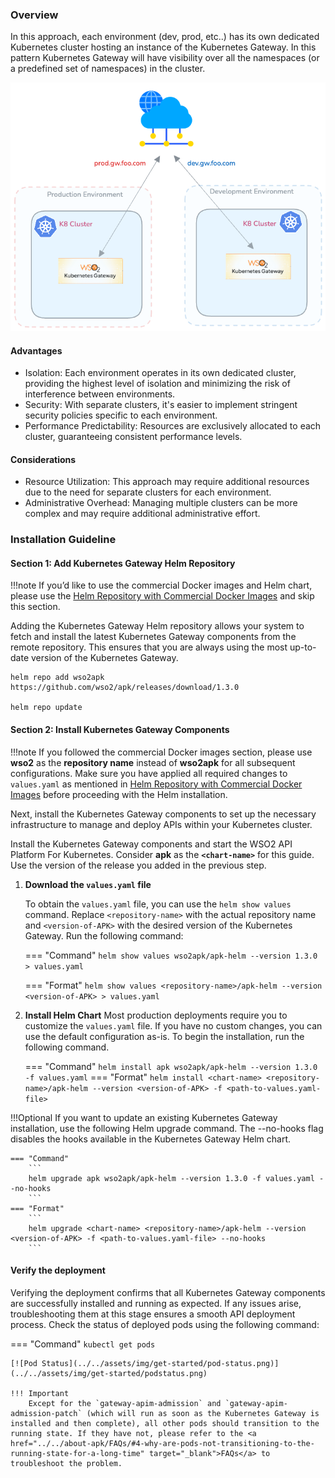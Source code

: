 ### Overview

In this approach, each environment (dev, prod, etc..) has its own dedicated Kubernetes cluster hosting an instance of the Kubernetes Gateway. In this pattern Kubernetes Gateway will have visibility over all the namespaces (or a predefined set of namespaces) in the cluster.


[![dataplane-per-k8-cluster](../../assets/img/deployment-patterns/cluster-dp.png)](../../assets/img/deployment-patterns/APK_Dataplane_per_Cluster.png)

#### Advantages

* Isolation: Each environment operates in its own dedicated cluster, providing the highest level of isolation and minimizing the risk of interference between environments.
* Security: With separate clusters, it's easier to implement stringent security policies specific to each environment.
* Performance Predictability: Resources are exclusively allocated to each cluster, guaranteeing consistent performance levels.

#### Considerations

* Resource Utilization: This approach may require additional resources due to the need for separate clusters for each environment.
* Administrative Overhead: Managing multiple clusters can be more complex and may require additional administrative effort.


### Installation Guideline

#### Section 1: Add Kubernetes Gateway Helm Repository

!!!note
    If you’d like to use the commercial Docker images and Helm chart, please use the <a href="../../enterprise-apk-install" target="_blank">Helm Repository with Commercial Docker Images</a> and skip this section.

Adding the Kubernetes Gateway Helm repository allows your system to fetch and install the latest Kubernetes Gateway components from the remote repository. This ensures that you are always using the most up-to-date version of the Kubernetes Gateway.

```console
helm repo add wso2apk https://github.com/wso2/apk/releases/download/1.3.0

helm repo update
```

#### Section 2: Install Kubernetes Gateway Components

!!!note
    If you followed the commercial Docker images section, please use **wso2** as the **repository name** instead of **wso2apk** for all subsequent configurations.
    Make sure you have applied all required changes to `values.yaml` as mentioned in <a href="../../enterprise-apk-install" target="_blank">Helm Repository with Commercial Docker Images</a> before proceeding with the Helm installation.

Next, install the Kubernetes Gateway components to set up the necessary infrastructure to manage and deploy APIs within your Kubernetes cluster.

Install the Kubernetes Gateway components and start the WSO2 API Platform For Kubernetes. Consider **apk** as the **`<chart-name>`** for this guide.
Use the version of the release you added in the previous step.

1. **Download the `values.yaml` file**

    To obtain the `values.yaml` file, you can use the `helm show values` command. Replace `<repository-name>` with the actual repository name and `<version-of-APK>` with the desired version of the Kubernetes Gateway. Run the following command:

    === "Command"
        ```
        helm show values wso2apk/apk-helm --version 1.3.0  > values.yaml
        ```

    === "Format"
        ```
        helm show values <repository-name>/apk-helm --version <version-of-APK> > values.yaml
        ```

 

2. **Install Helm Chart** 
    Most production deployments require you to customize the `values.yaml` file. If you have no custom changes, you can use the default configuration as-is.
    To begin the installation, run the following command. 

    === "Command"
        ```
        helm install apk wso2apk/apk-helm --version 1.3.0 -f values.yaml
        ```
    === "Format"
        ```
        helm install <chart-name> <repository-name>/apk-helm --version <version-of-APK> -f <path-to-values.yaml-file> 
        ```

!!!Optional
    If you want to update an existing Kubernetes Gateway installation, use the following Helm upgrade command. The --no-hooks flag disables the hooks available in the Kubernetes Gateway Helm chart.

    === "Command"
        ```
        helm upgrade apk wso2apk/apk-helm --version 1.3.0 -f values.yaml --no-hooks
        ```
    === "Format"
        ```
        helm upgrade <chart-name> <repository-name>/apk-helm --version <version-of-APK> -f <path-to-values.yaml-file> --no-hooks
        ```

#### Verify the deployment

Verifying the deployment confirms that all Kubernetes Gateway components are successfully installed and running as expected. If any issues arise, troubleshooting them at this stage ensures a smooth API deployment process.
Check the status of deployed pods using the following command:

=== "Command"
    ```
    kubectl get pods
    ```

    [![Pod Status](../../assets/img/get-started/pod-status.png)](../../assets/img/get-started/podstatus.png)

    !!! Important
        Except for the `gateway-apim-admission` and `gateway-apim-admission-patch` (which will run as soon as the Kubernetes Gateway is installed and then complete), all other pods should transition to the running state. If they have not, please refer to the <a href="../../about-apk/FAQs/#4-why-are-pods-not-transitioning-to-the-running-state-for-a-long-time" target="_blank">FAQs</a> to troubleshoot the problem.
